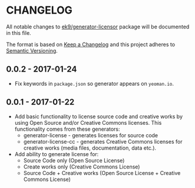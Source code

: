 # CHANGELOG

All notable changes to [ek9/generator-licensor][0] package will be documented
in this file.

The format is based on [Keep a Changelog](http://keepachangelog.com/)
and this project adheres to [Semantic Versioning](http://semver.org/).

## 0.0.2 - 2017-01-24

- Fix keywords in `package.json` so generator appears on `yeoman.io`.

## 0.0.1 - 2017-01-22

- Add basic functionality to license source code and creative works by using
  Open Source and/or Creative Commons licenses. This functionality comes from
  these generators:
    - generator-license - generates licenses for source code
    - generator-license-cc - generates Creative Commons licenses for creative
      works (media files, documentation, data etc.).
- Add ability to generate license for:
    - Source Code only (Open Source License)
    - Create works only (Creative Commons License)
    - Source Code + Creative works (Open Source License + Creative Commons
      License)

[0]: https://github.com/ek9/generator-licensor
